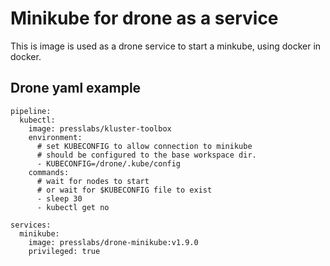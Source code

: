 # Minikube for drone as a service
This is image is used as a drone service to start a minkube, using docker in docker.

## Drone yaml example
```
pipeline:
  kubectl:
    image: presslabs/kluster-toolbox
    environment:
      # set KUBECONFIG to allow connection to minikube
      # should be configured to the base workspace dir.
      - KUBECONFIG=/drone/.kube/config
    commands:
      # wait for nodes to start
      # or wait for $KUBECONFIG file to exist
      - sleep 30 
      - kubectl get no

services:
  minikube:
    image: presslabs/drone-minikube:v1.9.0
    privileged: true
```
